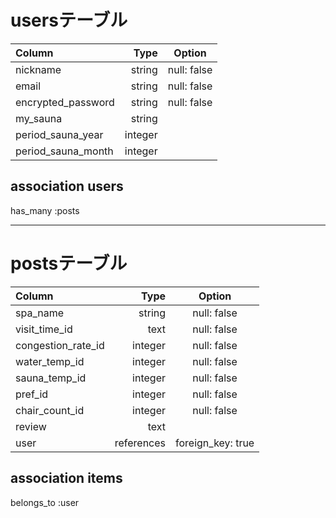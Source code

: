 # usersテーブル
| Column                    | Type        | Option            |
|:--------------------------|------------:|:-----------------:|
| nickname                  | string      | null: false       |
| email                     | string      | null: false       |
| encrypted_password        | string      | null: false       |
| my_sauna                  | string      |                   |
| period_sauna_year         | integer     |                   |
| period_sauna_month        | integer     |                   |


## association users
has_many :posts

------------------------------------------------------

# postsテーブル
| Column                  | Type        | Option            |
|:------------------------|------------:|:-----------------:|
| spa_name                | string      | null: false       |
| visit_time_id           | text        | null: false       |
| congestion_rate_id      | integer     | null: false       | 
| water_temp_id           | integer     | null: false       |
| sauna_temp_id           | integer     | null: false       |
| pref_id                 | integer     | null: false       |
| chair_count_id          | integer     | null: false       |
| review                  | text        |                   |
| user                    | references  | foreign_key: true |


## association items
belongs_to :user
